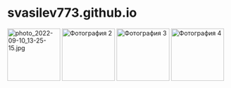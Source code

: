 # svasilev773.github.io
<html>
 <head>
  <meta charset="utf-8">
  <title>Фотографии</title>
 </head>
 <body>
  <p>
<img src="images/thumb1.jpg" alt="photo_2022-09-10_13-25-15.jpg" width="120" height="120">
<img src="images/thumb2.jpg" alt="Фотография 2" width="120" height="120">
<img src="images/thumb3.jpg" alt="Фотография 3" width="120" height="120">
<img src="images/thumb4.jpg" alt="Фотография 4" width="120" height="120">
</p>
 </body>
</html>
